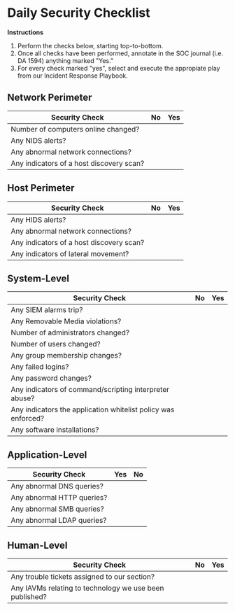 # Daily Security Checklist
**Instructions**  
1. Perform the checks below, starting top-to-bottom. 
2. Once all checks have been performed, annotate in the SOC journal (i.e. DA 1594) anything marked "Yes."
3. For every check marked "yes", select and execute the appropiate play from our Incident Response Playbook.

## Network Perimeter
| Security Check | No | Yes |
| -------------- | --- | --- | 
| Number of computers online changed?
| Any NIDS alerts?
| Any abnormal network connections?
| Any indicators of a host discovery scan?

## Host Perimeter
| Security Check | No | Yes |
| -------------- | --- | --- |
| Any HIDS alerts?
| Any abnormal network connections?
| Any indicators of a host discovery scan?
| Any indicators of lateral movement?

## System-Level
| Security Check | No | Yes |
| -------------- | --- | --- | 
| Any SIEM alarms trip?
| Any Removable Media violations?
| Number of administrators changed? 
| Number of users changed?
| Any group membership changes?
| Any failed logins?
| Any password changes? 
| Any indicators of command/scripting interpreter abuse?
| Any indicators the application whitelist policy was enforced?
| Any software installations?

## Application-Level
| Security Check | Yes | No |
| -------------- | --- | --- 
| Any abnormal DNS queries?
| Any abnormal HTTP queries?
| Any abnormal SMB queries?
| Any abnormal LDAP queries?

## Human-Level
| Security Check | No | Yes |
| -------------- | --- | --- |
| Any trouble tickets assigned to our section?
| Any IAVMs relating to technology we use been published?
